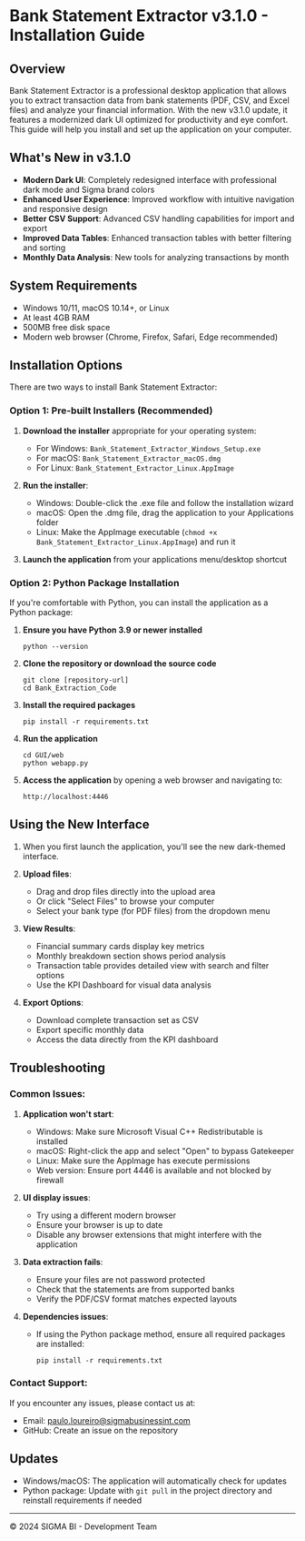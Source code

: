 # Bank Statement Extractor v3.1.0 - Installation Guide

## Overview

Bank Statement Extractor is a professional desktop application that allows you to extract transaction data from bank statements (PDF, CSV, and Excel files) and analyze your financial information. With the new v3.1.0 update, it features a modernized dark UI optimized for productivity and eye comfort. This guide will help you install and set up the application on your computer.

## What's New in v3.1.0

- **Modern Dark UI**: Completely redesigned interface with professional dark mode and Sigma brand colors
- **Enhanced User Experience**: Improved workflow with intuitive navigation and responsive design
- **Better CSV Support**: Advanced CSV handling capabilities for import and export
- **Improved Data Tables**: Enhanced transaction tables with better filtering and sorting
- **Monthly Data Analysis**: New tools for analyzing transactions by month

## System Requirements

- Windows 10/11, macOS 10.14+, or Linux
- At least 4GB RAM
- 500MB free disk space
- Modern web browser (Chrome, Firefox, Safari, Edge recommended)

## Installation Options

There are two ways to install Bank Statement Extractor:

### Option 1: Pre-built Installers (Recommended)

1. **Download the installer** appropriate for your operating system:
   - For Windows: `Bank_Statement_Extractor_Windows_Setup.exe`
   - For macOS: `Bank_Statement_Extractor_macOS.dmg`
   - For Linux: `Bank_Statement_Extractor_Linux.AppImage`

2. **Run the installer**:
   - Windows: Double-click the .exe file and follow the installation wizard
   - macOS: Open the .dmg file, drag the application to your Applications folder
   - Linux: Make the AppImage executable (`chmod +x Bank_Statement_Extractor_Linux.AppImage`) and run it

3. **Launch the application** from your applications menu/desktop shortcut

### Option 2: Python Package Installation

If you're comfortable with Python, you can install the application as a Python package:

1. **Ensure you have Python 3.9 or newer installed**
   ```
   python --version
   ```

2. **Clone the repository or download the source code**
   ```
   git clone [repository-url]
   cd Bank_Extraction_Code
   ```

3. **Install the required packages**
   ```
   pip install -r requirements.txt
   ```

4. **Run the application**
   ```
   cd GUI/web
   python webapp.py
   ```

5. **Access the application** by opening a web browser and navigating to:
   ```
   http://localhost:4446
   ```

## Using the New Interface

1. When you first launch the application, you'll see the new dark-themed interface.

2. **Upload files**:
   - Drag and drop files directly into the upload area
   - Or click "Select Files" to browse your computer
   - Select your bank type (for PDF files) from the dropdown menu

3. **View Results**:
   - Financial summary cards display key metrics
   - Monthly breakdown section shows period analysis
   - Transaction table provides detailed view with search and filter options
   - Use the KPI Dashboard for visual data analysis

4. **Export Options**:
   - Download complete transaction set as CSV
   - Export specific monthly data
   - Access the data directly from the KPI dashboard

## Troubleshooting

### Common Issues:

1. **Application won't start**:
   - Windows: Make sure Microsoft Visual C++ Redistributable is installed
   - macOS: Right-click the app and select "Open" to bypass Gatekeeper
   - Linux: Make sure the AppImage has execute permissions
   - Web version: Ensure port 4446 is available and not blocked by firewall

2. **UI display issues**:
   - Try using a different modern browser
   - Ensure your browser is up to date
   - Disable any browser extensions that might interfere with the application

3. **Data extraction fails**:
   - Ensure your files are not password protected
   - Check that the statements are from supported banks
   - Verify the PDF/CSV format matches expected layouts

4. **Dependencies issues**:
   - If using the Python package method, ensure all required packages are installed:
     ```
     pip install -r requirements.txt
     ```

### Contact Support:

If you encounter any issues, please contact us at:
- Email: paulo.loureiro@sigmabusinessint.com
- GitHub: Create an issue on the repository

## Updates

- Windows/macOS: The application will automatically check for updates
- Python package: Update with `git pull` in the project directory and reinstall requirements if needed

---

© 2024 SIGMA BI - Development Team 